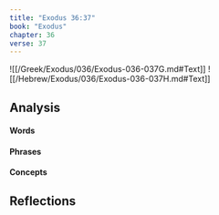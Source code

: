 ```yaml
---
title: "Exodus 36:37"
book: "Exodus"
chapter: 36
verse: 37
---
```

![[/Greek/Exodus/036/Exodus-036-037G.md#Text]]
![[/Hebrew/Exodus/036/Exodus-036-037H.md#Text]]

## Analysis

#### Words

#### Phrases

#### Concepts

## Reflections
